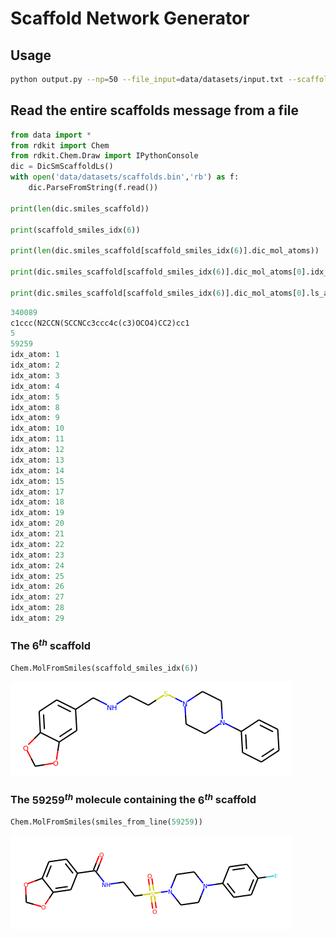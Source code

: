 # Scaffold Network Generator
## Usage
```bash
python output.py --np=50 --file_input=data/datasets/input.txt --scaffolds_output=data/datasets/scaffolds.smi --file_output=data/datasets/scaffolds.bin 
```
## Read the entire scaffolds message from a file
```python
from data import *
from rdkit import Chem
from rdkit.Chem.Draw import IPythonConsole
dic = DicSmScaffoldLs()
with open('data/datasets/scaffolds.bin','rb') as f:
    dic.ParseFromString(f.read())
    
print(len(dic.smiles_scaffold))

print(scaffold_smiles_idx(6))

print(len(dic.smiles_scaffold[scaffold_smiles_idx(6)].dic_mol_atoms))

print(dic.smiles_scaffold[scaffold_smiles_idx(6)].dic_mol_atoms[0].idx_mol)

print(dic.smiles_scaffold[scaffold_smiles_idx(6)].dic_mol_atoms[0].ls_atom)


```
```python
340089
c1ccc(N2CCN(SCCNCc3ccc4c(c3)OCO4)CC2)cc1
5
59259
idx_atom: 1
idx_atom: 2
idx_atom: 3
idx_atom: 4
idx_atom: 5
idx_atom: 8
idx_atom: 9
idx_atom: 10
idx_atom: 11
idx_atom: 12
idx_atom: 13
idx_atom: 14
idx_atom: 15
idx_atom: 17
idx_atom: 18
idx_atom: 19
idx_atom: 20
idx_atom: 21
idx_atom: 22
idx_atom: 23
idx_atom: 24
idx_atom: 25
idx_atom: 26
idx_atom: 27
idx_atom: 28
idx_atom: 29
```

### The $6^{th}$ scaffold

```python
Chem.MolFromSmiles(scaffold_smiles_idx(6))
```



![png](images/output_2_0.png)

### The $59259^{th}$ molecule containing the $6^{th}$ scaffold

```python
Chem.MolFromSmiles(smiles_from_line(59259))
```



![png](images/output_3_0.png)

